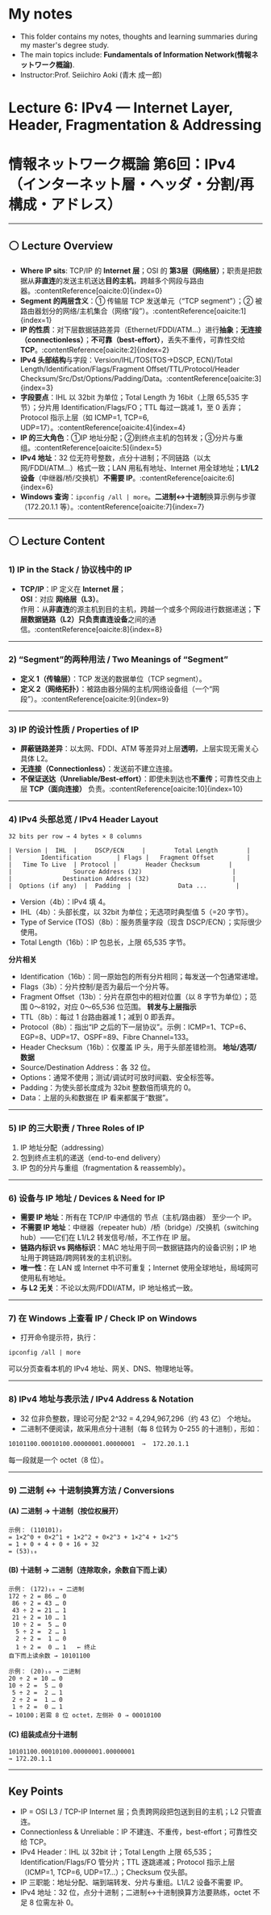#  My notes
- This folder contains my notes, thoughts and learning summaries during my master's degree study.
- The main topics include: **Fundamentals of Information Network(情報ネットワーク概論)**.
- Instructor:Prof. Seiichiro Aoki (青木 成一郎)

# Lecture 6: IPv4 — Internet Layer, Header, Fragmentation & Addressing  
# 情報ネットワーク概論 第6回：IPv4（インターネット層・ヘッダ・分割/再構成・アドレス）

---

## ⚪ Lecture Overview 
- **Where IP sits**: TCP/IP 的 **Internet 层**；OSI 的 **第3层（网络层）**；职责是把数据从**非直连**的发送主机送达**目的主机**，跨越多个网段与路由器。:contentReference[oaicite:0]{index=0}  
- **Segment 的两层含义**：① 传输层 TCP 发送单元（“TCP segment”）；② 被路由器划分的网络/主机集合（网络“段”）。:contentReference[oaicite:1]{index=1}  
- **IP 的性质**：对下层数据链路差异（Ethernet/FDDI/ATM…）进行**抽象**；**无连接（connectionless）**；**不可靠（best-effort）**，丢失不重传，可靠性交给 **TCP**。:contentReference[oaicite:2]{index=2}  
- **IPv4 头部结构**与字段：Version/IHL/TOS(TOS→DSCP, ECN)/Total Length/Identification/Flags/Fragment Offset/TTL/Protocol/Header Checksum/Src/Dst/Options/Padding/Data。:contentReference[oaicite:3]{index=3}  
- **字段要点**：IHL 以 32bit 为单位；Total Length 为 16bit（上限 65,535 字节）；分片用 Identification/Flags/FO；TTL 每过一跳减 1，至 0 丢弃；Protocol 指示上层（如 ICMP=1, TCP=6, UDP=17）。:contentReference[oaicite:4]{index=4}  
- **IP 的三大角色**：①IP 地址分配；②到终点主机的包转发；③分片与重组。:contentReference[oaicite:5]{index=5}  
- **IPv4 地址**：32 位无符号整数，点分十进制；不同链路（以太网/FDDI/ATM…）格式一致；LAN 用私有地址、Internet 用全球地址；**L1/L2 设备**（中继器/桥/交换机）**不需要 IP**。:contentReference[oaicite:6]{index=6}  
- **Windows 查询**：`ipconfig /all | more`。**二进制↔十进制**换算示例与步骤（172.20.1.1 等）。:contentReference[oaicite:7]{index=7}

---

## ⚪ Lecture Content 

### 1) IP in the Stack / 协议栈中的 IP
- **TCP/IP**：IP 定义在 **Internet 层**；  
  **OSI**：对应 **网络层（L3）**。  
  作用：从**非直连**的源主机到目的主机，跨越一个或多个网段进行数据递送；**下层数据链路（L2）**只负责**直连设备**之间的通信。:contentReference[oaicite:8]{index=8}

---

### 2) “Segment”的两种用法 / Two Meanings of “Segment”
- **定义 1（传输层）**：TCP 发送的数据单位（TCP segment）。  
- **定义 2（网络拓扑）**：被路由器分隔的主机/网络设备组（一个“网段”）。:contentReference[oaicite:9]{index=9}

---

### 3) IP 的设计性质 / Properties of IP
- **屏蔽链路差异**：以太网、FDDI、ATM 等差异对上层**透明**，上层实现无需关心具体 L2。  
- **无连接（Connectionless）**：发送前不建立连接。  
- **不保证送达（Unreliable/Best-effort）**：即使未到达也**不重传**；可靠性交由上层 **TCP（面向连接）** 负责。:contentReference[oaicite:10]{index=10}

---

### 4) IPv4 头部总览 / IPv4 Header Layout
```
32 bits per row → 4 bytes × 8 columns

| Version |  IHL  |     DSCP/ECN     |        Total Length        |
|        Identification       | Flags |   Fragment Offset         |
|   Time To Live  | Protocol |        Header Checksum        |
|                 Source Address (32)                         |
|              Destination Address (32)                       |
|  Options (if any)  |  Padding  |             Data ...        |
```
- Version（4b）：IPv4 填 4。
- IHL（4b）：头部长度，以 32bit 为单位；无选项时典型值 5（=20 字节）。
- Type of Service (TOS)（8b）：服务质量字段（现含 DSCP/ECN）；实际很少使用。
- Total Length（16b）：IP 包总长，上限 65,535 字节。

**分片相关**
- Identification（16b）：同一原始包的所有分片相同；每发送一个包通常递增。
- Flags（3b）：分片控制/是否为最后一个分片等。
- Fragment Offset（13b）：分片在原包中的相对位置（以 8 字节为单位）；范围 0～8192，对应 0～65,536 位范围。
**转发与上层指示**
- TTL（8b）：每过 1 台路由器减 1；减到 0 即丢弃。
- Protocol（8b）：指出“IP 之后的下一层协议”。示例：ICMP=1、TCP=6、EGP=8、UDP=17、OSPF=89、Fibre Channel=133。
- Header Checksum（16b）：仅覆盖 IP 头，用于头部差错检测。
**地址/选项/数据**
- Source/Destination Address：各 32 位。
- Options：通常不使用；测试/调试时可放时间戳、安全标签等。
- Padding：为使头部长度成为 32bit 整数倍而填充的 0。
- Data：上层的头和数据在 IP 看来都属于“数据”。

---
### 5) IP 的三大职责 / Three Roles of IP
1. IP 地址分配（addressing）
2. 包到终点主机的递送（end-to-end delivery）
3. IP 包的分片与重组（fragmentation & reassembly）。

---
### 6) 设备与 IP 地址 / Devices & Need for IP
- **需要 IP 地址**：所有在 TCP/IP 中通信的 节点（主机/路由器） 至少一个 IP。
- **不需要 IP 地址**：中继器（repeater hub）/桥（bridge）/交换机（switching hub）——它们在 L1/L2 转发信号/帧，不工作在 IP 层。
- **链路内标识 vs 网络标识**：MAC 地址用于同一数据链路内的设备识别；IP 地址用于跨链路/跨网转发的主机识别。
- **唯一性**：在 LAN 或 Internet 中不可重复；Internet 使用全球地址，局域网可使用私有地址。
- **与 L2 无关**：不论以太网/FDDI/ATM，IP 地址格式一致。
 
---
### 7) 在 Windows 上查看 IP / Check IP on Windows
- 打开命令提示符，执行：
```
ipconfig /all | more

```
可以分页查看本机的 IPv4 地址、网关、DNS、物理地址等。
 
---
### 8) IPv4 地址与表示法 / IPv4 Address & Notation
- 32 位非负整数，理论可分配 2^32 = 4,294,967,296（约 43 亿） 个地址。
- 二进制不便阅读，故采用点分十进制（每 8 位转为 0–255 的十进制），形如：
```
10101100.00010100.00000001.00000001  →  172.20.1.1
```
每一段就是一个 octet（8 位）。
 
---
### 9) 二进制 ↔ 十进制换算方法 / Conversions
#### (A) 二进制 → 十进制（按位权展开）
```
示例： (110101)₂
= 1×2^0 + 0×2^1 + 1×2^2 + 0×2^3 + 1×2^4 + 1×2^5
= 1 + 0 + 4 + 0 + 16 + 32
= (53)₁₀
```
#### (B) 十进制 → 二进制（连除取余，余数自下而上读）
```
示例： (172)₁₀ → 二进制
172 ÷ 2 = 86 … 0
 86 ÷ 2 = 43 … 0
 43 ÷ 2 = 21 … 1
 21 ÷ 2 = 10 … 1
 10 ÷ 2 =  5 … 0
  5 ÷ 2 =  2 … 1
  2 ÷ 2 =  1 … 0
  1 ÷ 2 =  0 … 1   ← 终止
自下而上读余数 → 10101100

示例： (20)₁₀ → 二进制
20 ÷ 2 = 10 … 0
10 ÷ 2 =  5 … 0
 5 ÷ 2 =  2 … 1
 2 ÷ 2 =  1 … 0
 1 ÷ 2 =  0 … 1
→ 10100；若需 8 位 octet，左侧补 0 → 00010100
```
#### (C) 组装成点分十进制
```
10101100.00010100.00000001.00000001
→ 172.20.1.1
```

---
## Key Points
- IP = OSI L3 / TCP-IP Internet 层；负责跨网段把包送到目的主机；L2 只管直连。
- Connectionless & Unreliable：IP 不建连、不重传，best-effort；可靠性交给 TCP。
- IPv4 Header：IHL 以 32bit 计；Total Length 上限 65,535；Identification/Flags/FO 管分片；TTL 逐跳递减；Protocol 指示上层（ICMP=1, TCP=6, UDP=17…）；Checksum 仅头部。
- IP 三职能：地址分配、端到端转发、分片与重组。L1/L2 设备不需要 IP。
- IPv4 地址：32 位，点分十进制；二进制↔十进制换算方法要熟练，octet 不足 8 位需左补 0。
